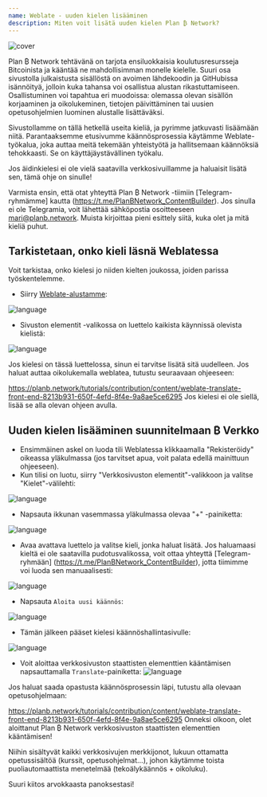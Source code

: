 ```yaml
---
name: Weblate - uuden kielen lisääminen
description: Miten voit lisätä uuden kielen Plan ₿ Network?
---
```

![cover](assets/cover.webp)

Plan ₿ Network tehtävänä on tarjota ensiluokkaisia koulutusresursseja Bitcoinista ja kääntää ne mahdollisimman monelle kielelle. Suuri osa sivustolla julkaistusta sisällöstä on avoimen lähdekoodin ja GitHubissa isännöityä, jolloin kuka tahansa voi osallistua alustan rikastuttamiseen. Osallistuminen voi tapahtua eri muodoissa: olemassa olevan sisällön korjaaminen ja oikolukeminen, tietojen päivittäminen tai uusien opetusohjelmien luominen alustalle lisättäväksi.

Sivustollamme on tällä hetkellä useita kieliä, ja pyrimme jatkuvasti lisäämään niitä. Parantaaksemme etusivumme käännösprosessia käytämme Weblate-työkalua, joka auttaa meitä tekemään yhteistyötä ja hallitsemaan käännöksiä tehokkaasti. Se on käyttäjäystävällinen työkalu.

Jos äidinkielesi ei ole vielä saatavilla verkkosivuillamme ja haluaisit lisätä sen, tämä ohje on sinulle!

Varmista ensin, että otat yhteyttä Plan ₿ Network -tiimiin [Telegram-ryhmämme] kautta (https://t.me/PlanBNetwork_ContentBuilder). Jos sinulla ei ole Telegramia, voit lähettää sähköpostia osoitteeseen mari@planb.network. Muista kirjoittaa pieni esittely siitä, kuka olet ja mitä kieliä puhut.

## Tarkistetaan, onko kieli läsnä Weblatessa

Voit tarkistaa, onko kielesi jo niiden kielten joukossa, joiden parissa työskentelemme.


- Siirry [Weblate-alustamme](https://weblate.planb.network/projects/planb-network-website/):

![language](assets/01.webp)


- Sivuston elementit -valikossa on luettelo kaikista käynnissä olevista kielistä:

![language](assets/02.webp)

Jos kielesi on tässä luettelossa, sinun ei tarvitse lisätä sitä uudelleen. Jos haluat auttaa oikolukemalla weblatea, tutustu seuraavaan ohjeeseen:

https://planb.network/tutorials/contribution/content/weblate-translate-front-end-8213b931-650f-4efd-8f4e-9a8ae5ce6295
Jos kielesi ei ole siellä, lisää se alla olevan ohjeen avulla.

## Uuden kielen lisääminen suunnitelmaan ₿ Verkko


- Ensimmäinen askel on luoda tili Weblatessa klikkaamalla "Rekisteröidy" oikeassa yläkulmassa (jos tarvitset apua, voit palata edellä mainittuun ohjeeseen).
- Kun tilisi on luotu, siirry "Verkkosivuston elementit"-valikkoon ja valitse "Kielet"-välilehti:

![language](assets/03.webp)


- Napsauta ikkunan vasemmassa yläkulmassa olevaa "+" -painiketta:

![language](assets/04.webp)


- Avaa avattava luettelo ja valitse kieli, jonka haluat lisätä. Jos haluamaasi kieltä ei ole saatavilla pudotusvalikossa, voit ottaa yhteyttä [Telegram-ryhmään] (https://t.me/PlanBNetwork_ContentBuilder), jotta tiimimme voi luoda sen manuaalisesti:

![language](assets/05.webp)


- Napsauta `Aloita uusi käännös`:

![language](assets/06.webp)


- Tämän jälkeen pääset kielesi käännöshallintasivulle:

![language](assets/07.webp)


- Voit aloittaa verkkosivuston staattisten elementtien kääntämisen napsauttamalla `Translate`-painiketta: ![language](assets/08.webp)

Jos haluat saada opastusta käännösprosessin läpi, tutustu alla olevaan opetusohjelmaan:

https://planb.network/tutorials/contribution/content/weblate-translate-front-end-8213b931-650f-4efd-8f4e-9a8ae5ce6295
Onneksi olkoon, olet aloittanut Plan ₿ Network verkkosivuston staattisten elementtien kääntämisen!

Niihin sisältyvät kaikki verkkosivujen merkkijonot, lukuun ottamatta opetussisältöä (kurssit, opetusohjelmat...), johon käytämme toista puoliautomaattista menetelmää (tekoälykäännös + oikoluku).

Suuri kiitos arvokkaasta panoksestasi!
